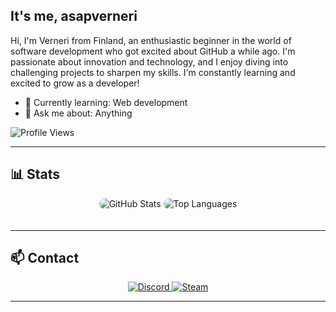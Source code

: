 ## It's me, asapverneri

Hi, I'm Verneri from Finland, an enthusiastic beginner in the world of software development who got excited about GitHub a while ago. 
I'm passionate about innovation and technology, and I enjoy diving into challenging projects to sharpen my skills. 
I'm constantly learning and excited to grow as a developer!

- 🌱 Currently learning: Web development
- 💬 Ask me about: Anything

![Profile Views](https://komarev.com/ghpvc/?username=asapverneri&color=blueviolet)

---

## 📊 Stats

<div align="center">
  <img src="https://github-readme-stats.vercel.app/api?username=asapverneri&show_icons=true&theme=radical&border_color=eb4034" style="border-radius: 10px; margin-bottom: 20px;" alt="GitHub Stats" />
  <img src="https://github-readme-stats.vercel.app/api/top-langs/?username=asapverneri&layout=compact&theme=algolia&border_color=blue" style="border-radius: 10px;" alt="Top Languages" />
</div>

---

## 📫 Contact

<div align="center">
  <a href="https://discordapp.com/users/367644530121637888">
    <img src="https://img.shields.io/badge/Discord-7289DA?style=for-the-badge&logo=discord&logoColor=white" alt="Discord" />
  </a>
  <a href="https://steamcommunity.com/id/vvernerii/">
    <img src="https://img.shields.io/badge/Steam-000000?style=for-the-badge&logo=steam&logoColor=white" alt="Steam" />
  </a>
</div>

---
